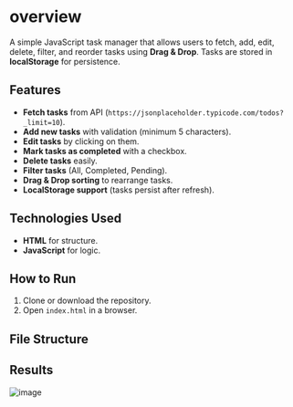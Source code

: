 # overview
A simple JavaScript task manager that allows users to fetch, add, edit, delete, filter, and reorder tasks using **Drag & Drop**. Tasks are stored in **localStorage** for persistence.

## Features

-  **Fetch tasks** from API (`https://jsonplaceholder.typicode.com/todos?_limit=10`).
-  **Add new tasks** with validation (minimum 5 characters).
-  **Edit tasks** by clicking on them.
-  **Mark tasks as completed** with a checkbox.
-  **Delete tasks** easily.
-  **Filter tasks** (All, Completed, Pending).
-  **Drag & Drop sorting** to rearrange tasks.
-  **LocalStorage support** (tasks persist after refresh).

## Technologies Used

- **HTML** for structure.
- **JavaScript** for logic.

## How to Run

1. Clone or download the repository.
2. Open `index.html` in a browser.

## File Structure

## Results
 ![image](https://github.com/user-attachments/assets/57e28976-730a-4d60-a547-0c892f4db38a)

 

